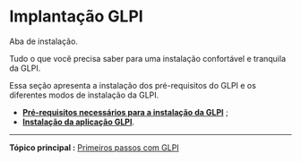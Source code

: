 Implantação GLPI
=============

Aba de instalação.

Tudo o que você precisa saber para uma instalação confortável e tranquila da GLPI.

Essa seção apresenta a instalação dos pré-requisitos do GLPI e os diferentes modos de instalação da GLPI.

-   **[Pré-requisitos necessários para a instalação da GLPI](index.php?pt/02_Primeiros_passos_com_GLPI/02_Implantacao_GLPI/02_Prerequisitos/01_Prerequisitos_necessarios.md)** ;
-   **[Instalação da aplicação GLPI](index.php?pt/02_Primeiros_passos_com_GLPI/02_Implantacao_GLPI/03_Instalacao_da_aplicacao.md)**.

-----------
**Tópico principal :** [Primeiros passos com GLPI](index.php?pt/02_Primeiros_passos_com_GLPI/01_Primeiros_passos_com_GLPI.md)
